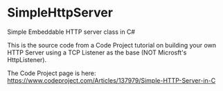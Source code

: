 # SimpleHttpServer
Simple Embeddable HTTP server class in C#

This is the source code from a Code Project tutorial on building your own HTTP Server using a TCP Listener as the base (NOT Microsft's HttpListener).

The Code Project page is here:
https://www.codeproject.com/Articles/137979/Simple-HTTP-Server-in-C
